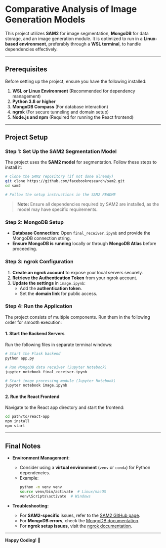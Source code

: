 # Comparative Analysis of Image Generation Models

This project utilizes **SAM2** for image segmentation, **MongoDB** for data storage, and an image generation module. It is optimized to run in a **Linux-based environment**, preferably through a **WSL terminal**, to handle dependencies effectively.

---

## Prerequisites
Before setting up the project, ensure you have the following installed:

1. **WSL or Linux Environment** (Recommended for dependency management)
2. **Python 3.8 or higher**
3. **MongoDB Compass** (For database interaction)
4. **ngrok** (For secure tunneling and domain setup)
5. **Node.js and npm** (Required for running the React frontend)

---

## Project Setup

### Step 1: Set Up the SAM2 Segmentation Model
The project uses the **SAM2 model** for segmentation. Follow these steps to install it:

```bash
# Clone the SAM2 repository (if not done already)
git clone https://github.com/facebookresearch/sam2.git
cd sam2

# Follow the setup instructions in the SAM2 README
```

> **Note:** Ensure all dependencies required by SAM2 are installed, as the model may have specific requirements.

### Step 2: MongoDB Setup

- **Database Connection:** Open `final_receiver.ipynb` and provide the MongoDB connection string.
- **Ensure MongoDB is running** locally or through **MongoDB Atlas** before proceeding.

### Step 3: ngrok Configuration

1. **Create an ngrok account** to expose your local servers securely.
2. **Retrieve the Authentication Token** from your ngrok account.
3. **Update the settings** in `image.ipynb`:
   - Add the **authentication token**.
   - Set the **domain link** for public access.

### Step 4: Run the Application
The project consists of multiple components. Run them in the following order for smooth execution:

#### 1. Start the Backend Servers
Run the following files in separate terminal windows:

```bash
# Start the Flask backend
python app.py

# Run MongoDB data receiver (Jupyter Notebook)
jupyter notebook final_receiver.ipynb

# Start image processing module (Jupyter Notebook)
jupyter notebook image.ipynb
```

#### 2. Run the React Frontend
Navigate to the React app directory and start the frontend:

```bash
cd path/to/react-app
npm install
npm start
```

---

## Final Notes

- **Environment Management:**
  - Consider using a **virtual environment** (`venv` or `conda`) for Python dependencies.
  - Example:
    ```bash
    python -m venv venv
    source venv/bin/activate  # Linux/macOS
    venv\Scripts\activate  # Windows
    ```

- **Troubleshooting:**
  - For **SAM2-specific** issues, refer to the [SAM2 GitHub page](https://github.com/facebookresearch/sam2).
  - For **MongoDB errors**, check the [MongoDB documentation](https://www.mongodb.com/docs/).
  - For **ngrok setup issues**, visit the [ngrok documentation](https://ngrok.com/docs/).

---

**Happy Coding! 🚀**

